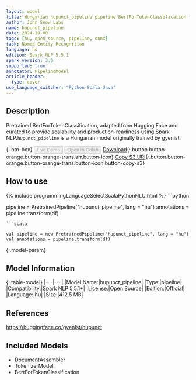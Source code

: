 ```yaml
---
layout: model
title: Hungarian hupunct_pipeline pipeline BertForTokenClassification from gyenist
author: John Snow Labs
name: hupunct_pipeline
date: 2024-10-08
tags: [hu, open_source, pipeline, onnx]
task: Named Entity Recognition
language: hu
edition: Spark NLP 5.5.1
spark_version: 3.0
supported: true
annotator: PipelineModel
article_header:
  type: cover
use_language_switcher: "Python-Scala-Java"
---
```


## Description

Pretrained BertForTokenClassification, adapted from Hugging Face and curated to provide scalability and production-readiness using Spark NLP.`hupunct_pipeline` is a Hungarian model originally trained by gyenist.

{:.btn-box}
<button class="button button-orange" disabled>Live Demo</button>
<button class="button button-orange" disabled>Open in Colab</button>
[Download](https://s3.amazonaws.com/auxdata.johnsnowlabs.com/public/models/hupunct_pipeline_hu_5.5.1_3.0_1728423190865.zip){:.button.button-orange.button-orange-trans.arr.button-icon}
[Copy S3 URI](s3://auxdata.johnsnowlabs.com/public/models/hupunct_pipeline_hu_5.5.1_3.0_1728423190865.zip){:.button.button-orange.button-orange-trans.button-icon.button-copy-s3}

## How to use



<div class="tabs-box" markdown="1">
{% include programmingLanguageSelectScalaPythonNLU.html %}
```python

pipeline = PretrainedPipeline("hupunct_pipeline", lang = "hu")
annotations =  pipeline.transform(df)   

```
```scala

val pipeline = new PretrainedPipeline("hupunct_pipeline", lang = "hu")
val annotations = pipeline.transform(df)

```
</div>

{:.model-param}
## Model Information

{:.table-model}
|---|---|
|Model Name:|hupunct_pipeline|
|Type:|pipeline|
|Compatibility:|Spark NLP 5.5.1+|
|License:|Open Source|
|Edition:|Official|
|Language:|hu|
|Size:|412.5 MB|

## References

https://huggingface.co/gyenist/hupunct

## Included Models

- DocumentAssembler
- TokenizerModel
- BertForTokenClassification